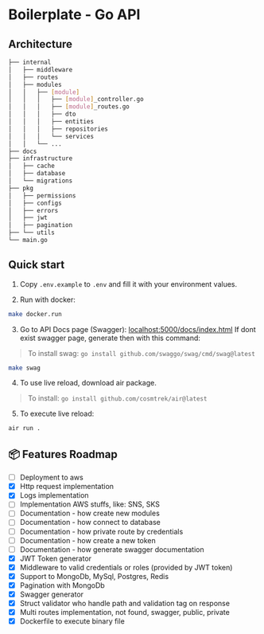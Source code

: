 # Boilerplate - Go API

## Architecture

```bash
├── internal
│   ├── middleware
│   ├── routes
│   ├── modules
│   │   ├── [module]
│   │   │   ├── [module]_controller.go
│   │   │   ├── [module]_routes.go
│   │   │   ├── dto
│   │   │   ├── entities
│   │   │   ├── repositories
│   │   │   └── services
│   │   └── ...
├── docs
├── infrastructure
│   ├── cache
│   ├── database
│   └── migrations
├── pkg
│   ├── permissions
│   ├── configs
│   ├── errors
│   ├── jwt
│   ├── pagination
├── └── utils
└── main.go
```

## Quick start

1. Copy `.env.example` to `.env` and fill it with your environment values.

2. Run with docker:

```bash
make docker.run
```

3. Go to API Docs page (Swagger): [localhost:5000/docs/index.html](http://localhost:5000/docs/index.html)
   If dont exist swagger page, generate then with this command:

> To install swag: `go install github.com/swaggo/swag/cmd/swag@latest`

```bash
make swag
```

4. To use live reload, download air package.

> To install: `go install github.com/cosmtrek/air@latest`

5. To execute live reload:

```bash
air run .
```

## 📦 Features Roadmap

- [ ] Deployment to aws
- [x] Http request implementation
- [x] Logs implementation
- [ ] Implementation AWS stuffs, like: SNS, SKS
- [ ] Documentation - how create new modules
- [ ] Documentation - how connect to database
- [ ] Documentation - how private route by credentials
- [ ] Documentation - how create a new token
- [ ] Documentation - how generate swagger documentation
- [x] JWT Token generator
- [x] Middleware to valid credentials or roles (provided by JWT token)
- [x] Support to MongoDb, MySql, Postgres, Redis
- [x] Pagination with MongoDb
- [x] Swagger generator
- [x] Struct validator who handle path and validation tag on response
- [x] Multi routes implementation, not found, swagger, public, private
- [x] Dockerfile to execute binary file
